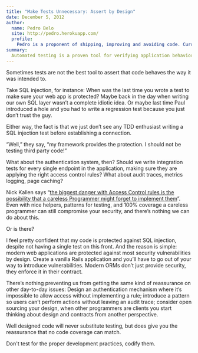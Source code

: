 ```yaml
---
title: "Make Tests Unnecessary: Assert by Design"
date: December 5, 2012
author:
  name: Pedro Belo
  site: http://pedro.herokuapp.com/
  profile:
    Pedro is a proponent of shipping, improving and avoiding code. Current obsessions include: APIs, distributed architectures, zero downtime deploys and <a href="http://en.wikipedia.org/wiki/Caipirinha">caipirinhas</a>.
summary:
  Automated testing is a proven tool for verifying application behavior and preventing bugs and regressions. However, as a last-minute line of defense, testing can often be eschewed in favor of baking preventative behavior directly into the application design.
---
```


Sometimes tests are not the best tool to assert that code behaves the way it was intended to.

Take SQL injection, for instance: When was the last time you wrote a test to make sure your web app is protected? Maybe back in the day when writing our own SQL layer wasn’t a complete idiotic idea. Or maybe last time Paul introduced a hole and you had to write a regression test because you just don’t trust the guy.

Either way, the fact is that we just don’t see any TDD enthusiast writing a SQL injection test before establishing a connection.

“Well,” they say, “my framework provides the protection. I should not be testing third party code!”

What about the authentication system, then? Should we write integration tests for every single endpoint in the application, making sure they are applying the right access control rules? What about audit traces, metrics logging, page caching?

Nick Kallen says “[the biggest danger with Access Control rules is the possibility that a careless Programmer might forget to implement them](http://pivotallabs.com/users/nick/blog/articles/272-access-control-permissions-in-rails)”. Even with nice helpers, patterns for testing, and 100% coverage a careless programmer can still compromise your security, and there’s nothing we can do about this.

Or is there?

I feel pretty confident that my code is protected against SQL injection, despite not having a single test on this front. And the reason is simple: modern web applications are protected against most security vulnerabilities by design. Create a vanilla Rails application and you’ll have to go out of your way to introduce vulnerabilities. Modern ORMs don’t just provide security, they enforce it in their contract.

There’s nothing preventing us from getting the same kind of reassurance on other day-to-day issues: Design an authentication mechanism where it’s impossible to allow access without implementing a rule; introduce a pattern so users can’t perform actions without leaving an audit trace; consider open sourcing your design, when other programmers are clients you start thinking about design and contracts from another perspective.

Well designed code will never substitute testing, but does give you the reassurance that no code coverage can match.

Don't test for the proper development practices, codify them.